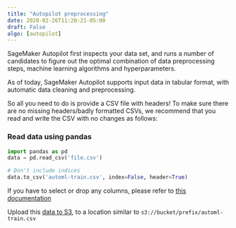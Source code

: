 ```yaml
---
title: "Autopilot preprocessing"
date: 2020-02-26T11:20:21-05:00
draft: False
algo: [autopilot]
---
```


SageMaker Autopilot first inspects your data set, and runs a number of candidates to figure out the optimal combination of data preprocessing steps, machine learning algorithms and hyperparameters.

As of today, SageMaker Autopilot supports input data in tabular format, with automatic data cleaning and preprocessing.

So all you need to do is provide a CSV file with headers! To make sure there are no missing headers/badly formatted CSVs, we recommend that you read and write the CSV with no changes as follows:

### Read data using pandas
```python
import pandas as pd
data = pd.read_csv('file.csv')

# Don't include indices
data.to_csv('automl-train.csv', index=False, header=True)
```
If you have to select or drop any columns, please refer to [this documentation](../selecting)

Upload this [data to S3](../uploadtos3), to a location similar to ```s3://bucket/prefix/automl-train.csv```
